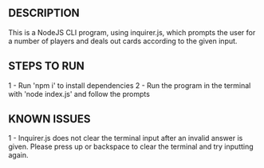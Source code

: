 ## DESCRIPTION

This is a NodeJS CLI program, using inquirer.js, which prompts the user for a number of players and deals out cards according to the given input.

## STEPS TO RUN

1 - Run 'npm i' to install dependencies
2 - Run the program in the terminal with 'node index.js' and follow the prompts

## KNOWN ISSUES

1 - Inquirer.js does not clear the terminal input after an invalid answer is given. Please press up or backspace to clear the terminal and try inputting again.
